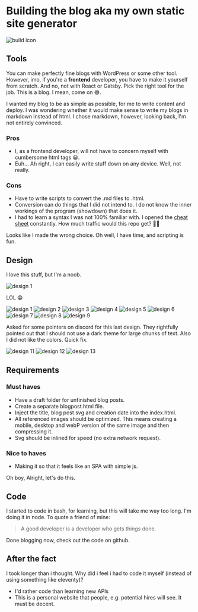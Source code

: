 # Building the blog aka my own static site generator

![build icon](./images/build.svg)

## Tools

You can make perfectly fine blogs with WordPress or some other tool.
However, imo, if you're a **frontend** developer, you have to make it yourself from scratch. And no, not with React or Gatsby. Pick the right tool for the job. This is a blog. I mean, come on 😅.

I wanted my blog to be as simple as possible, for me to write content and deploy.
I was wondering whether it would make sense to write my blogs in markdown instead of html. I chose markdown, however, looking back, I'm not entirely convinced.

### Pros

- I, as a frontend developer, will not have to concern myself with cumbersome html tags 😀.
- Euh... Ah right, I can easily write stuff down on any device. Well, not really.

### Cons

- Have to write scripts to convert the .md files to .html.
- Conversion can do things that I did not intend to. I do not know the inner workings of the program (showdown) that does it.
- I had to learn a syntax I was not 100% familiar with. I opened the [cheat sheet](https://github.com/adam-p/markdown-here/wiki/Markdown-Cheatsheet) constantly. How much traffic would this repo get? 🤔😃

Looks like I made the wrong choice.
Oh well, I have time, and scripting is fun.

## Design

I love this stuff, but I'm a noob.

![design 1](./images/design_1.png)

LOL 😁

![design 1](./images/design_2.png)
![design 2](./images/design_3.png)
![design 3](./images/design_4.png)
![design 4](./images/design_5.png)
![design 5](./images/design_6.png)
![design 6](./images/design_7.png)
![design 7](./images/design_8.png)
![design 8](./images/design_9.png)
![design 9](./images/design_10.png)

Asked for some pointers on discord for this last design. They rightfully pointed out that I should not use a dark theme for large chunks of text. Also I did not like the colors. Quick fix.

![design 11](./images/design_11.png)
![design 12](./images/design_12.png)
![design 13](./images/design_13.png)

## Requirements

### Must haves

- Have a draft folder for unfinished blog posts.
- Create a separate blogpost.html file.
- Inject the title, blog post svg and creation date into the index.html.
- All referenced images should be optimized. This means creating a mobile, desktop and webP version of the same image and then compressing it.
- Svg should be inlined for speed (no extra network request).

### Nice to haves

- Making it so that it feels like an SPA with simple js.

Oh boy, Alright, let's do this.

## Code

I started to code in bash, for learning, but this will take me way too long. I'm doing it in node.
To quote a friend of mine:

> A good developer is a developer who gets things done.

Done blogging now, check out the code on github.

## After the fact

I took longer than i thought.
Why did i feel i had to code it myself (instead of using something like eleventy)?

- I'd rather code than learning new APIs
- This is a personal website that people, e.g. potential hires will see. It must be decent.
